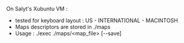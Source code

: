 On Salyt's Xubuntu VM :

- tested for keyboard layout : US - INTERNATIONAL - MACINTOSH
- Maps descriptors are stored in ./maps
- Usage : ./exec ./maps/<map_file> [--save]
